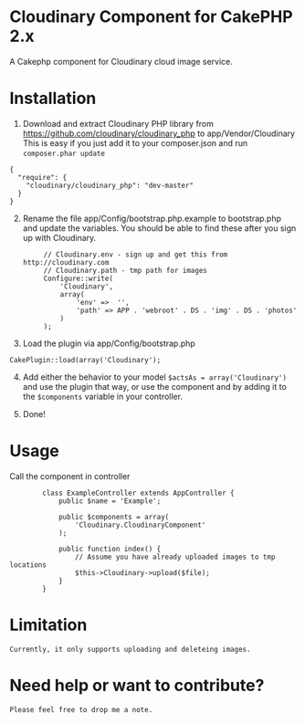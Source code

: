Cloudinary Component for CakePHP 2.x
====================================
A Cakephp component for Cloudinary cloud image service.

# Installation
1. Download and extract Cloudinary PHP library from https://github.com/cloudinary/cloudinary_php to app/Vendor/Cloudinary
This is easy if you just add it to your composer.json and run `composer.phar update`
```
{
  "require": {
    "cloudinary/cloudinary_php": "dev-master"
  }
}
```

2. Rename the file app/Config/bootstrap.php.example to bootstrap.php and update the variables. You should be able to find these after you sign up with Cloudinary.

			// Cloudinary.env - sign up and get this from http://cloudinary.com
			// Cloudinary.path - tmp path for images
			Configure::write(
				'Cloudinary', 
				array(
					'env' =>  '',
					'path' => APP . 'webroot' . DS . 'img' . DS . 'photos'
				)
			);

3. Load the plugin via app/Config/bootstrap.php
```
CakePlugin::load(array('Cloudinary');
```

4. Add either the behavior to your model `$actsAs = array('Cloudinary')` and use the plugin that way, or use the component and by adding it to the `$components` variable in your controller.

5. Done!

# Usage

Call the component in controller

			class ExampleController extends AppController {
				public $name = 'Example';

				public $components = array(
					'Cloudinary.CloudinaryComponent'
				);

				public function index() {
					// Assume you have already uploaded images to tmp locations
					$this->Cloudinary->upload($file);
				}
			}			
# Limitation
	Currently, it only supports uploading and deleteing images. 

# Need help or want to contribute?
	Please feel free to drop me a note.